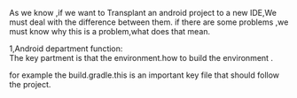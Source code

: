 As we know ,if we want to Transplant an android project to a new IDE,We must deal with the difference between them. if there are some problems ,we must know why this is a problem,what does that mean.   

1,Android department function:   
The key partment is that the environment.how to build the environment .   

for example the build.gradle.this is an important key file that should follow the project.   


